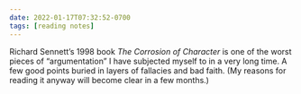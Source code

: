 ```yaml
---
date: 2022-01-17T07:32:52-0700
tags: [reading notes]
---
```


Richard Sennett’s 1998 book <cite>The Corrosion of Character</cite> is one of the worst pieces of “argumentation” I have subjected myself to in a very long time. A few good points buried in layers of fallacies and bad faith. (My reasons for reading it anyway will become clear in a few months.)
